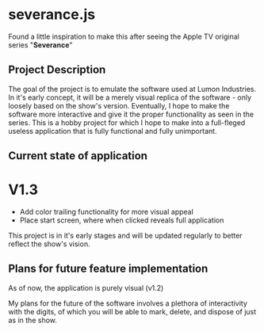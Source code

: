 # severance.js
Found a little inspiration to make this after seeing the Apple TV original series "**Severance**"

## Project Description
The goal of the project is to emulate the software used at Lumon Industries. In it's early concept, it will be a merely visual replica of the software - only loosely based on the show's version. Eventually, I hope to make the software more interactive and give it the proper functionality as seen in the series. This is a hobby project for which I hope to make into a full-fleged useless application that is fully functional and fully unimportant.

## Current state of application
# V1.3
- Add color trailing functionality for more visual appeal
- Place start screen, where when clicked reveals full application

This project is in it's early stages and will be updated regularly to better reflect the show's vision.

## Plans for future feature implementation
As of now, the application is purely visual (v1.2)

My plans for the future of the software involves a plethora of interactivity with the digits, of which you will be able to mark, delete, and dispose of just as in the show.
